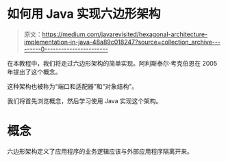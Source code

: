 # 如何用 Java 实现六边形架构

> 原文：<https://medium.com/javarevisited/hexagonal-architecture-implementation-in-java-48a89c018247?source=collection_archive---------0----------------------->

在本教程中，我们将走过六边形架构的简单实现。阿利斯泰尔·考克伯恩在 2005 年提出了这个概念。

这种架构也被称为“端口和适配器”和“对象结构”。

我们将首先浏览概念，然后学习使用 Java 实现这个架构。

# 概念

六边形架构定义了应用程序的业务逻辑应该与外部应用程序隔离开来。